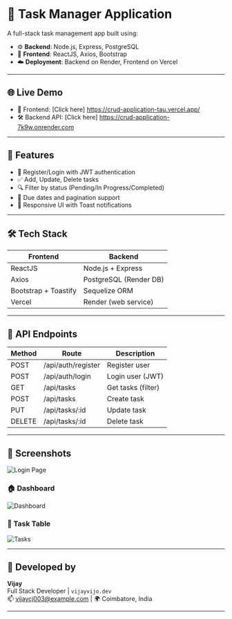 # 📝 Task Manager Application

A full-stack task management app built using:

- ⚙️ **Backend**: Node.js, Express, PostgreSQL
- 🎨 **Frontend**: ReactJS, Axios, Bootstrap
- ☁️ **Deployment**: Backend on Render, Frontend on Vercel

---

## 🌐 Live Demo

- 🚀 Frontend: [Click here] https://crud-application-tau.vercel.app/
- 🛠 Backend API: [Click here] https://crud-application-7k9w.onrender.com

---

## 📌 Features

- 🔐 Register/Login with JWT authentication
- ✅ Add, Update, Delete tasks
- 🔍 Filter by status (Pending/In Progress/Completed)
- 📆 Due dates and pagination support
- 🌈 Responsive UI with Toast notifications

---

## 🛠 Tech Stack

| Frontend              | Backend                    |
|-----------------------|----------------------------|
| ReactJS               | Node.js + Express          |
| Axios                 | PostgreSQL (Render DB)     |
| Bootstrap + Toastify  | Sequelize ORM              |
| Vercel                | Render (web service)       |

---

## 🧪 API Endpoints

| Method | Route                  | Description        |
|--------|------------------------|--------------------|
| POST   | /api/auth/register     | Register user      |
| POST   | /api/auth/login        | Login user (JWT)   |
| GET    | /api/tasks             | Get tasks (filter) |
| POST   | /api/tasks             | Create task        |
| PUT    | /api/tasks/:id         | Update task        |
| DELETE | /api/tasks/:id         | Delete task        |

---

## 📸 Screenshots

![Login Page](frontend/public/screenshots/login.png)

### 🏠 Dashboard
![Dashboard](frontend/public/screenshots/dashboard.png)

### 🧾 Task Table
![Tasks](frontend/public/screenshots/tasks.png)

---

## 🙌 Developed by

**Vijay**  
Full Stack Developer | `vijayvijo.dev`  
📫 vijaycj003@example.com | 🌍 Coimbatore, India

---
